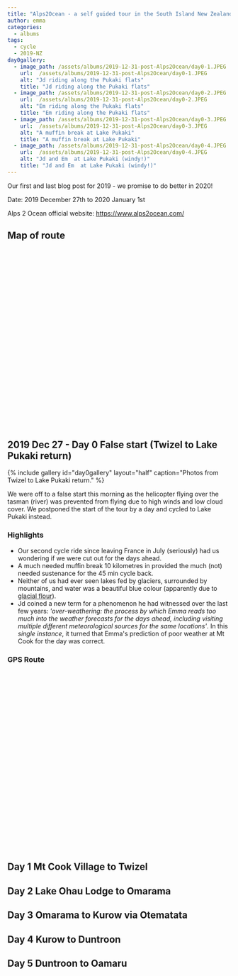 ```yaml
---
title: "Alps2Ocean - a self guided tour in the South Island New Zealand"
author: emma
categories:
  - albums
tags:
  - cycle
  - 2019-NZ
day0gallery:
  - image_path: /assets/albums/2019-12-31-post-Alps2Ocean/day0-1.JPEG
    url:  /assets/albums/2019-12-31-post-Alps2Ocean/day0-1.JPEG
    alt: "Jd riding along the Pukaki flats"
    title: "Jd riding along the Pukaki flats"
  - image_path: /assets/albums/2019-12-31-post-Alps2Ocean/day0-2.JPEG
    url:  /assets/albums/2019-12-31-post-Alps2Ocean/day0-2.JPEG
    alt: "Em riding along the Pukaki flats"
    title: "Em riding along the Pukaki flats"
  - image_path: /assets/albums/2019-12-31-post-Alps2Ocean/day0-3.JPEG
    url:  /assets/albums/2019-12-31-post-Alps2Ocean/day0-3.JPEG 
    alt: "A muffin break at Lake Pukaki"
    title: "A muffin break at Lake Pukaki"
  - image_path: /assets/albums/2019-12-31-post-Alps2Ocean/day0-4.JPEG
    url:  /assets/albums/2019-12-31-post-Alps2Ocean/day0-4.JPEG
    alt: "Jd and Em  at Lake Pukaki (windy!)"
    title: "Jd and Em  at Lake Pukaki (windy!)"
---
```


Our first and last blog post for 2019 - we promise to do better in 2020!

Date: 2019 December 27th to 2020 January 1st

Alps 2 Ocean official website: <https://www.alps2ocean.com/>

## Map of route

<link rel="stylesheet" href="https://unpkg.com/leaflet@1.5.1/dist/leaflet.css"
   integrity="sha512-xwE/Az9zrjBIphAcBb3F6JVqxf46+CDLwfLMHloNu6KEQCAWi6HcDUbeOfBIptF7tcCzusKFjFw2yuvEpDL9wQ=="
   crossorigin=""/>  

<script src="https://unpkg.com/leaflet@1.5.1/dist/leaflet.js"
   integrity="sha512-GffPMF3RvMeYyc1LWMHtK8EbPv0iNZ8/oTtHPx9/cc2ILxQ+u905qIwdpULaqDkyBKgOaB57QTMg7ztg8Jm2Og=="
   crossorigin=""></script>
<script src="https://cdnjs.cloudflare.com/ajax/libs/leaflet-gpx/1.4.0/gpx.min.js"></script>

<div id="mapid" style="width: 80%; height: 400px;"></div>
<script>

var mymap = L.map('mapid').setView([44.112664, 5.407952], 13);

L.tileLayer( 'http://{s}.tile.openstreetmap.org/{z}/{x}/{y}.png', {
    attribution: '&copy; <a href="https://www.openstreetmap.org/copyright">OpenStreetMap</a>',
    subdomains: ['a','b','c']
}).addTo( mymap );

var gpx = 'https://www.jdem.com.au/assets/albums/2019-07-11-post-sault-lavender-cycle/2019-07-11-post-sault-lavender-cycle.gpx';

new L.GPX(gpx, {async: true,   marker_options: {
    startIconUrl: '/assets/images/pin-icon-start.png',
    endIconUrl: '/assets/images/pin-icon-end.png',
    shadowUrl: '/assets/images/pin-shadow.png'
  }}).on('loaded', function(e) { mymap.fitBounds(e.target.getBounds()); }).addTo(mymap);
</script>

## 2019 Dec 27 - Day 0 False start (Twizel to Lake Pukaki return)

{% include gallery id="day0gallery" layout="half" caption="Photos from Twizel to Lake Pukaki return." %}

 We were off to a false start this morning as the helicopter flying over the tasman (river) was prevented from flying due to high winds and low cloud cover. We postponed the start of the tour by a day and cycled to Lake Pukaki instead.

### Highlights

- Our second cycle ride since leaving France in July (seriously) had us wondering if we were cut out for the days ahead.
- A much needed muffin break 10 kilometres in provided the much (not) needed sustenance for the 45 min cycle back.
- Neither of us had ever seen lakes fed by glaciers, surrounded by mountains, and water was a beautiful blue colour (apparently due to [glacial flour](<https://en.wikipedia.org/wiki/Rock_flour>)).
- Jd coined a new term for a phenomenon he had witnessed over the last few years: *'over-weathering: the process by which Emma reads too much into the weather forecasts for the days ahead, including visiting multiple different meteorological sources for the same locations'*. In this *single instance*, it turned that Emma's prediction of poor weather at Mt Cook for the day was correct.

### GPS Route
<div id="mapid" style="width: 100%; height: 400px;"></div>

<script>
var mymap = L.map('mapid').setView([44.112664, 5.407952], 13);

L.tileLayer( 'http://{s}.tile.openstreetmap.org/{z}/{x}/{y}.png', {
    attribution: '&copy; <a href="https://www.openstreetmap.org/copyright">OpenStreetMap</a>',
    subdomains: ['a','b','c']
}).addTo( mymap );

var gpx = 'https://www.jdem.com.au/assets/albums/2019-12-31-post-Alps2Ocean/2019-12-27_Day_0_Twizel_LakePukaki.gpx';

new L.GPX(gpx, {async: true,   marker_options: {
    startIconUrl: '/assets/images/pin-icon-start.png',
    endIconUrl: '/assets/images/pin-icon-end.png',
    shadowUrl: '/assets/images/pin-shadow.png'
  }}).on('loaded', function(e) { mymap.fitBounds(e.target.getBounds()); }).addTo(mymap);
</script>


## Day 1 Mt Cook Village to Twizel

## Day 2 Lake Ohau Lodge to Omarama

## Day 3 Omarama to Kurow via Otematata

## Day 4 Kurow to Duntroon

## Day 5 Duntroon to Oamaru
